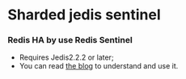 Sharded jedis sentinel
===========================
### Redis HA by use Redis Sentinel
* Requires Jedis2.2.2 or later;<br />
* You can read [the blog](http://warm-breeze.iteye.com/blog/2020413) to understand and use it. 
